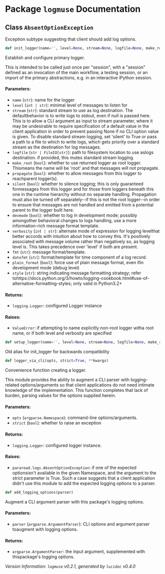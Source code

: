 <script>
document.addEventListener('DOMContentLoaded', (event) => {
  document.querySelectorAll('h3 code').forEach((block) => {
    hljs.highlightBlock(block);
  });
});
</script>

<style>
h3 .lucidoc{ 
    padding-left: 22px;
    text-indent: -15px;
 }
h3 .hljs .lucidoc{
    padding-left: 20px;
    margin-left: 0px;
    text-indent: -15px;
    martin-bottom: 0px;
}
h4 .lucidoc, table .lucidoc, p .lucidoc, li .lucidoc { margin-left: 30px; }
h4 .lucidoc { 
    font-style: italic;
    font-size: 1em;
    margin-bottom: 0px;
}

</style>
<div class='lucidoc'>

# Package `logmuse` Documentation

## <a name="AbsentOptionException"></a> Class `AbsentOptionException`
Exception subtype suggesting that client should add log options.


```python
def init_logger(name='', level=None, stream=None, logfile=None, make_root=None, propagate=False, silent=False, devmode=False, verbosity=None, fmt=None, datefmt=None, plain_format=False, style=None)
```

Establish and configure primary logger.

This is intended to be called just once per "session", with a "session"
defined as an invocation of the main workflow, a testing session, or an
import of the primary abstractions, e.g. in an interactive iPython session.
#### Parameters:

- `name` (`str`):  name for the logger
- `level` (`int | str`):  minimal level of messages to listen for
- `stream` (`str`):  standard stream to use as log destination. The defaultbehavior is to write logs to stdout, even if null is passed here. This is to allow a CLI argument as input to stream parameter, where it may be undesirable to require specification of a default value in the client application in order to prevent passing None if no CLI option value is given. To disable standard stream logging, set 'silent' to True or pass a path to a file to which to write logs, which gets priority over a standard stream as the destination for log messages.
- `logfile` (`str | FileIO[str]`):  path to filesystem location to use aslogs destination. if provided, this mutes standard stream logging.
- `make_root` (`bool`):  whether to use returned logger as root logger. Thismeans the name will be 'root' and that messages will not propagate.
- `propagate` (`bool`):  whether to allow messages from this logger to reachparent logger(s).
- `silent` (`bool`):  whether to silence logging; this is only guaranteed formessages from this logger and for those from loggers beneath this one in the runtime hierarchy without no separate handling. Propagation must also be turned off separately--if this is not the root logger--in order to ensure that messages are not handled and emitted from a potential parent to the logger built here.
- `devmode` (`bool`):  whether to log in development mode; possibly amongother behavioral changes to logs handling, use a more information-rich message format template.
- `verbosity` (`int | str`):  alternate mode of expression for logging levelthat better accords with intuition about how to convey this. It's positively associated with message volume rather than negatively so, as logging level is. This takes precedence over 'level' if both are present.
- `fmt` (`str`):  message format/template.
- `datefmt` (`str`):  format/template for time component of a log record.
- `plain_format` (`bool`):  force use of plain message format, even ifin development mode (debug level)
- `style` (`str`):  string indicating message formatting strategy; refer tohttps://docs.python.org/3/howto/logging-cookbook.html#use-of-alternative-formatting-styles; only valid in Python3.2+


#### Returns:

- `logging.Logger`:  configured Logger instance


#### Raises:

- `ValueError`:  if attempting to name explicitly non-root logger witha root name, or if both level and verbosity are specified




```python
def setup_logger(name='', level=None, stream=None, logfile=None, make_root=None, propagate=False, silent=False, devmode=False, verbosity=None, fmt=None, datefmt=None, plain_format=False, style=None)
```

Old alias for init_logger for backwards compatibility



```python
def logger_via_cli(opts, strict=True, **kwargs)
```

Convenience function creating a logger.

This module provides the ability to augment a CLI parser with
logging-related options/arguments so that client applications do not need
intimate knowledge of the implementation. This function completes that
lack of burden, parsing values for the options supplied herein.
#### Parameters:

- `opts` (`argparse.Namespace`):  command-line options/arguments.
- `strict` (`bool`):  whether to raise an exception


#### Returns:

- `logging.Logger`:  configured logger instance.


#### Raises:

- `pararead.logs.AbsentOptionException`:  if one of the expected optionsisn't available in the given Namespace, and the argument to the strict parameter is True. Such a case suggests that a client application didn't use this module to add the expected logging options to a parser.




```python
def add_logging_options(parser)
```

Augment a CLI argument parser with this package's logging options.
#### Parameters:

- `parser` (`argparse.ArgumentParser`):  CLI options and argument parser toaugment with logging options.


#### Returns:

- `argparse.ArgumentParser`:  the input argument, supplemented with thispackage's logging options.




</div>


*Version Information: `logmuse` v0.2.1, generated by `lucidoc` v0.4.0*